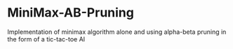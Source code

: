 # MiniMax-AB-Pruning
Implementation of minimax algorithm alone and using alpha-beta pruning in the form of a tic-tac-toe AI 
